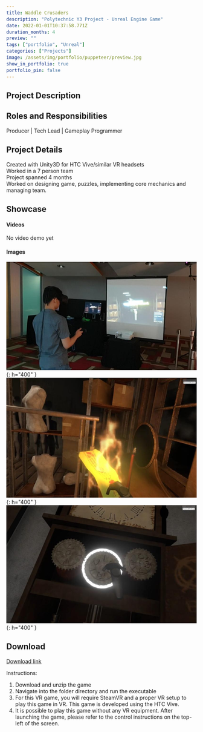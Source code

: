 ```yaml
---
title: Waddle Crusaders 
description: "Polytechnic Y3 Project - Unreal Engine Game"
date: 2022-01-01T10:37:58.771Z
duration_months: 4
preview: ""
tags: ["portfolio", "Unreal"]
categories: ["Projects"]
image: /assets/img/portfolio/puppeteer/preview.jpg
show_in_portfolio: true
portfolio_pin: false
---
```


## **Project Description**


## **Roles and Responsibilities**
Producer | Tech Lead | Gameplay Programmer  

## **Project Details**
Created with Unity3D for HTC Vive/similar VR headsets  
Worked in a 7 person team  
Project spanned 4 months  
Worked on designing game, puzzles, implementing core mechanics and managing team.  

## **Showcase**
#### Videos  
No video demo yet

#### Images  
![](/assets/img/portfolio/puppeteer/1696666444632.jpg){: h="400" }  
![](/assets/img/portfolio/puppeteer/1696666507718.jpg){: h="400" }  
![](/assets/img/portfolio/puppeteer/1696666602635.jpg){: h="400" }  


## **Download**
[Download link](https://drive.google.com/file/d/1MO5xqhfKD_Z5uaXyIGafmHT6xW5rUxwZ/view?usp=sharing)  

 Instructions:
 1. Download and unzip the game
 2. Navigate into the folder directory and run the executable
 3. For this VR game, you will require SteamVR and a proper VR setup to play this game in VR. This game is developed using the HTC Vive.
4. It is possible to play this game without any VR equipment. After launching the game, please refer to the control instructions on the top-left of the screen.

